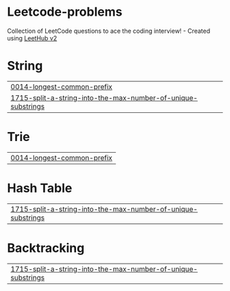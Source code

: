 # Leetcode-problems
Collection of LeetCode questions to ace the coding interview! - Created using [LeetHub v2](https://github.com/arunbhardwaj/LeetHub-2.0)


# String
|  |
| ------- |
| [0014-longest-common-prefix](https://github.com/saipraneeth1009/Leetcode-problems/tree/master/0014-longest-common-prefix) |
| [1715-split-a-string-into-the-max-number-of-unique-substrings](https://github.com/saipraneeth1009/Leetcode-problems/tree/master/1715-split-a-string-into-the-max-number-of-unique-substrings) |
# Trie
|  |
| ------- |
| [0014-longest-common-prefix](https://github.com/saipraneeth1009/Leetcode-problems/tree/master/0014-longest-common-prefix) |
# Hash Table
|  |
| ------- |
| [1715-split-a-string-into-the-max-number-of-unique-substrings](https://github.com/saipraneeth1009/Leetcode-problems/tree/master/1715-split-a-string-into-the-max-number-of-unique-substrings) |
# Backtracking
|  |
| ------- |
| [1715-split-a-string-into-the-max-number-of-unique-substrings](https://github.com/saipraneeth1009/Leetcode-problems/tree/master/1715-split-a-string-into-the-max-number-of-unique-substrings) |